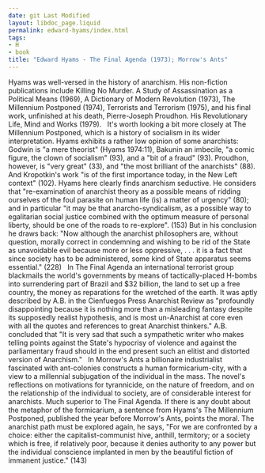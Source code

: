 ```yaml
---
date: git Last Modified
layout: libdoc_page.liquid
permalink: edward-hyams/index.html
tags:
- H
- book
title: "Edward Hyams - The Final Agenda (1973); Morrow's Ants"
---
```


Hyams was well-versed in the history of anarchism. His non-fiction publications include Killing No Murder. A Study of Assassination as a Political Means (1969),  A Dictionary of Modern Revolution (1973), The Millennium Postponed (1974),  Terrorists and Terrorism (1975), and his final work, unfinished at his death, Pierre-Joseph Proudhon. His Revolutionary Life, Mind and Works (1979).
 
It's worth looking a bit more closely at  The Millennium Postponed, which is a history of socialism in its wider  interpretation. Hyams exhibits a rather low opinion of some anarchists: Godwin  is "a mere theorist" (Hyams 1974:11), Bakunin an imbecile, "a comic figure, the  clown of socialism" (93), and a "bit of a fraud" (93). Proudhon, however, is  "very great" (33), and "the most brilliant of the anarchists" (88). And  Kropotkin's work "is of the first importance today, in the New Left context"  (102). Hyams here clearly finds anarchism seductive. He considers that  "re-examination of anarchist theory as a possible means of ridding ourselves of  the foul parasite on human life (is) a matter of urgency" (80); and in  particular "it may be that anarcho-syndicalism, as a possible way to egalitarian  social justice combined with the optimum measure of personal liberty, should be  one of the roads to re-explore". (153) But in his conclusion he draws back: "Now  although the anarchist philosophers are, without question, morally correct in  condemning and wishing to be rid of the State as unavoidable evil because more  or less oppressive, . . . it is a fact that since society has to be  administered, some kind of State apparatus seems essential." (228)
 
In The Final Agenda an international terrorist group blackmails the world's governments by means of tactically-placed H-bombs into surrendering part of Brazil and $32 billion, the land to set up a free country, the money as reparations for the wretched of the earth. It was aptly described by A.B. in the  Cienfuegos Press Anarchist Review as "profoundly disappointing because it  is nothing more than a misleading fantasy despite its supposedly realist  hypothesis, and is most un-Anarchist at core even with all the quotes and  references to great Anarchist thinkers." A.B. concluded that "It is very sad  that such a sympathetic writer who makes telling points against the State's  hypocrisy of violence and against the parliamentary fraud should in the end  present such an elitist and distorted version of Anarchism."
 
In Morrow's Ants a billionaire industrialist fascinated with ant-colonies constructs a human formicarium-city, with a view to a millennial subjugation of the individual in the mass. The novel's reflections on motivations for tyrannicide, on the nature of freedom, and on the relationship of the individual to society, are of considerable interest for anarchists. Much superior to  The Final Agenda. If there is any doubt about the metaphor of the  formicarium, a sentence from Hyams's The Millennium Postponed, published  the year before Morrow's Ants, points the moral. The anarchist path must  be explored again, he says, "For we are confronted by a choice: either the  capitalist-communist hive, anthill, termitory; or a society which is free, if  relatively poor, because it denies authority to any power but the individual  conscience implanted in men by the beautiful fiction of immanent justice." (143)